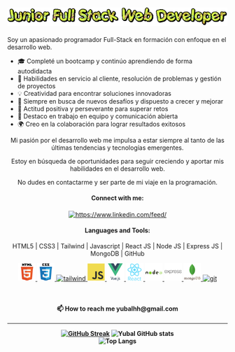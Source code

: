 # <h4 align="center" >![](./text1.gif)<h4>

Soy un apasionado programador Full-Stack en formación con enfoque en el desarrollo web.

- 🎓 Completé un bootcamp y continúo aprendiendo de forma autodidacta
- 🌟 Habilidades en servicio al cliente, resolución de problemas y gestión de proyectos
- 💡 Creatividad para encontrar soluciones innovadoras
- 🚀 Siempre en busca de nuevos desafíos y dispuesto a crecer y mejorar
- 💪 Actitud positiva y perseverante para superar retos
- 🤝 Destaco en trabajo en equipo y comunicación abierta
- 🌍 Creo en la colaboración para lograr resultados exitosos

<p align="center">
  Mi pasión por el desarrollo web me impulsa a estar siempre al tanto de las últimas tendencias y tecnologías emergentes.
</p>

<p align="center">
  Estoy en búsqueda de oportunidades para seguir creciendo y aportar mis habilidades en el desarrollo web.
</p>

<p align="center">
  No dudes en contactarme y ser parte de mi viaje en la programación.
</p>

<h4 align="center">Connect with me:</h4>
<p align="center">
<a href="https://www.linkedin.com/in/yubal-hormiga/" target="blank"><img align="center" src="https://raw.githubusercontent.com/rahuldkjain/github-profile-readme-generator/master/src/images/icons/Social/linked-in-alt.svg" alt="https://www.linkedin.com/feed/" height="30" width="40" /></a>

<h4 align="center">Languages and Tools:</h4>
<p align="center">HTML5 | CSS3 | Tailwind | Javascript | React JS | Node JS | Express JS | MongoDB | GitHub <p>
<p align="center"> <a href="https://www.w3.org/html/" target="_blank" rel="noreferrer"> <img src="https://raw.githubusercontent.com/devicons/devicon/master/icons/html5/html5-original-wordmark.svg" alt="html5" width="40" height="40"/> </a> <a href="https://www.w3schools.com/css/" target="_blank" rel="noreferrer"> <img src="https://raw.githubusercontent.com/devicons/devicon/master/icons/css3/css3-original-wordmark.svg" alt="css3" width="40" height="40"/> </a> <a href="https://tailwindcss.com/" target="_blank" rel="noreferrer"> <img src="https://www.vectorlogo.zone/logos/tailwindcss/tailwindcss-icon.svg" alt="tailwind" width="40" height="40"/> </a> <a href="https://developer.mozilla.org/en-US/docs/Web/JavaScript" target="_blank" rel="noreferrer"> <img src="https://raw.githubusercontent.com/devicons/devicon/master/icons/javascript/javascript-original.svg" alt="javascript" width="40" height="40"/> <a href="https://vuejs.org/" target="_blank" rel="noreferrer"> <img src="https://raw.githubusercontent.com/devicons/devicon/master/icons/vuejs/vuejs-original-wordmark.svg" alt="vuejs" width="40" height="40"/> </a>  <a href="https://reactjs.org/" target="_blank" rel="noreferrer"> <img src="https://raw.githubusercontent.com/devicons/devicon/master/icons/react/react-original-wordmark.svg" alt="react" width="40" height="40"/> </a> <a href="https://nodejs.org" target="_blank" rel="noreferrer"> <img src="https://raw.githubusercontent.com/devicons/devicon/master/icons/nodejs/nodejs-original-wordmark.svg" alt="nodejs" width="40" height="40"/> </a>   <a href="https://expressjs.com" target="_blank" rel="noreferrer"> <img src="https://raw.githubusercontent.com/devicons/devicon/master/icons/express/express-original-wordmark.svg" alt="express" width="40" height="40"/> </a><a href="https://www.mongodb.com/" target="_blank" rel="noreferrer"> <img src="https://raw.githubusercontent.com/devicons/devicon/master/icons/mongodb/mongodb-original-wordmark.svg" alt="mongodb" width="40" height="40"/> </a> <a href="https://git-scm.com/" target="_blank" rel="noreferrer"> <img src="https://www.vectorlogo.zone/logos/git-scm/git-scm-icon.svg" alt="git" width="40" height="40"/> </a></p><br>

<h4 align="center">📫 How to reach me yubalhh@gmail.com<h4>

---

<div align="center">
  <a href="https://streak-stats.demolab.com?user=yubalhormiga&theme=synthwave&locale=es&date_format=j%20M%5B%20Y%5D"><img src="https://streak-stats.demolab.com?user=yubalhormiga&theme=synthwave&locale=es&date_format=j%20M%5B%20Y%5D" alt="GitHub Streak"></a>
    <img src="https://github-readme-stats.vercel.app/api?username=yubalhormiga&show_icons=true&theme=radical" alt="Yubal GitHub stats">
</div>

<div align="center">
  <img src="https://github-readme-stats.vercel.app/api/top-langs/?username=yubalhormiga&layout=compact" alt="Top Langs">
</div>


